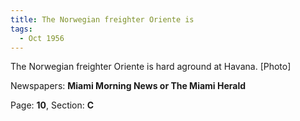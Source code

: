 ```yaml
---  
title: The Norwegian freighter Oriente is  
tags:  
  - Oct 1956  
---  
```

  
The Norwegian freighter Oriente is hard aground at Havana. [Photo]  
  
Newspapers: **Miami Morning News or The Miami Herald**  
  
Page: **10**, Section: **C** 
